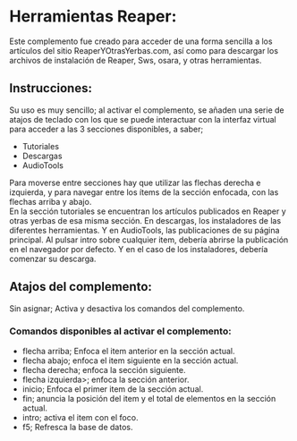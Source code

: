 ﻿# Herramientas Reaper:

Este complemento fue creado para acceder de una forma sencilla a los artículos del sitio ReaperYOtrasYerbas.com, así como para descargar los archivos de instalación de Reaper, Sws, osara, y otras herramientas.

## Instrucciones:
Su uso es muy sencillo; al activar el complemento, se añaden una serie de atajos de teclado con los que se puede interactuar con la interfaz virtual para acceder a las 3 secciones disponibles, a saber;

* Tutoriales
* Descargas
* AudioTools

Para moverse entre secciones hay que utilizar las flechas derecha e izquierda, y para navegar entre los ítems de la sección enfocada, con las flechas arriba y abajo.  
En la sección tutoriales se encuentran los artículos publicados en Reaper y otras yerbas de esa misma sección.
En descargas, los instaladores de las diferentes herramientas. Y en AudioTools, las publicaciones de su página principal.
Al pulsar intro sobre cualquier item, debería abrirse la publicación en el navegador por defecto. Y en el caso de los instaladores, debería comenzar su descarga.

## Atajos del complemento:
Sin asignar; Activa y desactiva los comandos del complemento.

### Comandos disponibles al activar el complemento:

* flecha arriba; Enfoca el item anterior en la sección actual.
* flecha abajo; enfoca el item siguiente en la sección actual.
* flecha derecha; enfoca la sección siguiente.
* flecha izquierda>; enfoca la sección anterior.
* inicio; Enfoca el primer item de la sección actual.
* fin; anuncia la posición del item y el total de elementos en la sección actual.
* intro; activa el item con el foco.
* f5; Refresca la base de datos.
